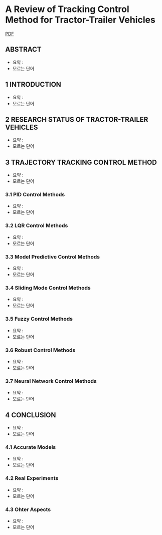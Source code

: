# A Review of Tracking Control Method for Tractor-Trailer Vehicles

[PDF](3548608.3559323.pdf)

## ABSTRACT
- 요약 : <br>
- 모르는 단어 

## 1 INTRODUCTION
- 요약 : <br>
- 모르는 단어

## 2 RESEARCH STATUS OF TRACTOR-TRAILER VEHICLES
- 요약 : <br>
- 모르는 단어

## 3 TRAJECTORY TRACKING CONTROL METHOD
- 요약 : <br>
- 모르는 단어

### 3.1 PID Control Methods
- 요약 : <br>
- 모르는 단어

### 3.2 LQR Control Methods
- 요약 : <br>
- 모르는 단어

### 3.3 Model Predictive Control Methods
- 요약 : <br>
- 모르는 단어

### 3.4 Sliding Mode Control Methods
- 요약 : <br>
- 모르는 단어

### 3.5 Fuzzy Control Methods
- 요약 : <br>
- 모르는 단어

### 3.6 Robust Control Methods
- 요약 : <br>
- 모르는 단어

### 3.7 Neural Network Control Methods
- 요약 : <br>
- 모르는 단어

## 4 CONCLUSION
- 요약 : <br>
- 모르는 단어

### 4.1 Accurate Models
- 요약 : <br>
- 모르는 단어

### 4.2 Real Experiments
- 요약 : <br>
- 모르는 단어

### 4.3 Ohter Aspects
- 요약 : <br>
- 모르는 단어
